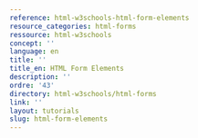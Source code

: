 ```yaml
---
reference: html-w3schools-html-form-elements
resource_categories: html-forms
ressource: html-w3schools
concept: ''
language: en
title: ''
title_en: HTML Form Elements
description: ''
ordre: '43'
directory: html-w3schools/html-forms
link: ''
layout: tutorials
slug: html-form-elements
---
```

